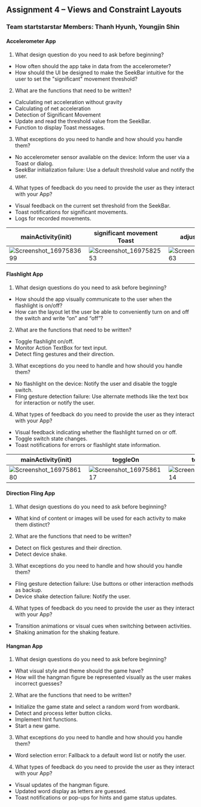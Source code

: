 ## Assignment 4 – Views and Constraint Layouts
### Team startstarstar Members: Thanh Hyunh, Youngjin Shin

#### Accelerometer App
1.  What design question do you need to ask before beginning?
  - How often should the app take in data from the accelerometer?
  - How should the UI be designed to make the SeekBar intuitive for the user to set the "significant" movement threshold?
2.  What are the functions that need to be written?
  - Calculating net acceleration without gravity
  - Calculating of net acceleration
  - Detection of Significant Movement
  - Update and read the threshold value from the SeekBar.
  - Function to display Toast messages.
3. What exceptions do you need to handle and how should you handle them?
  - No accelerometer sensor available on the device: Inform the user via a Toast or dialog.
  - SeekBar initialization failure: Use a default threshold value and notify the user.
4. What types of feedback do you need to provide the user as they interact with your App?
  - Visual feedback on the current set threshold from the SeekBar.
  - Toast notifications for significant movements.
  - Logs for recorded movements.

| mainActivity(init) | significant movement Toast | adjusted seekbar |
| - | - | - |
| ![Screenshot_1697583699](https://github.com/yjshin229/CS501/assets/78634177/1a66da47-2af5-46e7-bfb3-9fe9c9ea8b09)| ![Screenshot_1697582553](https://github.com/yjshin229/CS501/assets/78634177/0ead56c7-cfde-4d9a-9582-dda5389d451c)| ![Screenshot_1697583363](https://github.com/yjshin229/CS501/assets/78634177/c75e9559-6505-47d4-a326-77444ed11f85)|


#### Flashlight App
1. What design questions do you need to ask before beginning?
  - How should the app visually communicate to the user when the flashlight is on/off?
  - How can the layout let the user be able to conveniently turn on and off the switch and write “on” and “off”?
2. What are the functions that need to be written?
  - Toggle flashlight on/off.
  - Monitor Action TextBox for text input.
  - Detect fling gestures and their direction.
3. What exceptions do you need to handle and how should you handle them?
  - No flashlight on the device: Notify the user and disable the toggle switch.
  - Fling gesture detection failure: Use alternate methods like the text box for interaction or notify the user.
4. What types of feedback do you need to provide the user as they interact with your App?
  - Visual feedback indicating whether the flashlight turned on or off.
  - Toggle switch state changes.
  - Toast notifications for errors or flashlight state information.

| mainActivity(init) | toggleOn | toggleOff | lightOff using textinput |
| - | - | - | - |
|![Screenshot_1697586180](https://github.com/yjshin229/CS501/assets/78634177/e40b69b2-13de-4c7d-9861-b22be918c767)| ![Screenshot_1697586117](https://github.com/yjshin229/CS501/assets/78634177/acebe6eb-9e0d-4e2a-91bb-08c7c1cc2631) | ![Screenshot_1697586114](https://github.com/yjshin229/CS501/assets/78634177/b75e8cef-dff8-4cb2-8c6e-d82843f82a4f) | ![Screenshot_1697586123](https://github.com/yjshin229/CS501/assets/78634177/7d454013-62ce-45cb-a70d-ebf3c257da2a)


    
#### Direction Fling App 
1. What design questions do you need to ask before beginning?
  - What kind of content or images will be used for each activity to make them distinct?
2. What are the functions that need to be written?
  - Detect on flick gestures and their direction.
  - Detect device shake.
3. What exceptions do you need to handle and how should you handle them?
  - Fling gesture detection failure: Use buttons or other interaction methods as backup.
  - Device shake detection failure: Notify the user.
4. What types of feedback do you need to provide the user as they interact with your App?
  - Transition animations or visual cues when switching between activities.
  - Shaking animation for the shaking feature.

#### Hangman App
1. What design questions do you need to ask before beginning?
  - What visual style and theme should the game have?
  - How will the hangman figure be represented visually as the user makes incorrect guesses?
2. What are the functions that need to be written?
  - Initialize the game state and select a random word from wordbank.
  - Detect and process letter button clicks.
  - Implement hint functions.
  - Start a new game.
3. What exceptions do you need to handle and how should you handle them?
  - Word selection error: Fallback to a default word list or notify the user.
4. What types of feedback do you need to provide the user as they interact with your App?
  - Visual updates of the hangman figure.
  - Updated word display as letters are guessed.
  - Toast notifications or pop-ups for hints and game status updates.



